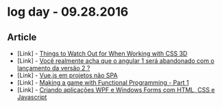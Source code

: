 # log day - 09.28.2016

## Article

- \[Link\] - [Things to Watch Out for When Working with CSS 3D](https://css-tricks.com/things-watch-working-css-3d/)
- \[Link\] - [Você realmente acha que o angular 1 será abandonado com o lançamento da versão 2 ?](http://valdirviana.me/angular-1-voce-ainda-vai-ouvir-falar-muito-dele/)
- \[Link\] - [Vue.js em projetos não SPA](http://www.vuejs-brasil.com.br/vue-js-em-projetos-nao-spa/)
- \[Link\] - [Making a game with Functional Programming - Part 1](http://www.oddlyfunctional.com/making-a-game-with-functional-programming-part-1)
- \[Link\] - [Criando aplicações WPF e Windows Forms com HTML, CSS e Javascript](http://gabsferreira.com/criando-aplicacoes-wpf-e-windows-forms-com-html-css-e-javascript/)
